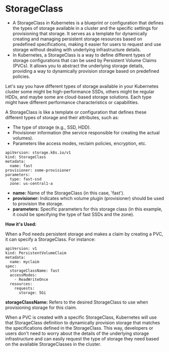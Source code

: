 # StorageClass
* A StorageClass in Kubernetes is a blueprint or configuration that defines the types of storage available in a cluster and the specific settings for provisioning that storage. It serves as a template for dynamically creating and managing persistent storage resources based on predefined specifications, making it easier for users to request and use storage without dealing with underlying infrastructure details.
* In Kubernetes, a StorageClass is a way to define different types of storage configurations that can be used by Persistent Volume Claims (PVCs). It allows you to abstract the underlying storage details, providing a way to dynamically provision storage based on predefined policies.

Let's say you have different types of storage available in your Kubernetes cluster some might be high-performance SSDs, others might be regular HDDs, and maybe some are cloud-based storage solutions. Each type might have different performance characteristics or capabilities.

A StorageClass is like a template or configuration that defines these different types of storage and their attributes, such as:

* The type of storage (e.g., SSD, HDD).
* Provisioner information (the service responsible for creating the actual volumes).
* Parameters like access modes, reclaim policies, encryption, etc.

```
apiVersion: storage.k8s.io/v1
kind: StorageClass
metadata:
  name: fast
provisioner: some-provisioner
parameters:
  type: fast-ssd
  zone: us-central1-a
```

* **name:** Name of the StorageClass (in this case, 'fast').
* **provisioner:** Indicates which volume plugin (provisioner) should be used to provision the storage.
* **parameters:** Specific parameters for this storage class (in this example, it could be specifying the type of fast SSDs and the zone).

**How it's Used:**

When a Pod needs persistent storage and makes a claim by creating a PVC, it can specify a StorageClass. For instance:

```
apiVersion: v1
kind: PersistentVolumeClaim
metadata:
  name: myclaim
spec:
  storageClassName: fast
  accessModes:
    - ReadWriteOnce
  resources:
    requests:
      storage: 5Gi
```

**storageClassName:** Refers to the desired StorageClass to use when provisioning storage for this claim.

When a PVC is created with a specific StorageClass, Kubernetes will use that StorageClass definition to dynamically provision storage that matches the specifications defined in the StorageClass. This way, developers or users don't need to worry about the details of the underlying storage infrastructure and can easily request the type of storage they need based on the available StorageClasses in the cluster.
